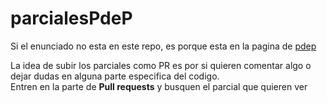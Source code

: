 # parcialesPdeP

Si el enunciado no esta en este repo, es porque esta en la pagina de [pdep](https://www.pdep.com.ar/material/parciales)

La idea de subir los parciales como PR es por si quieren comentar algo o dejar dudas en alguna parte especifica del codigo.<br>
Entren en la parte de **Pull requests** y busquen el parcial que quieren ver
